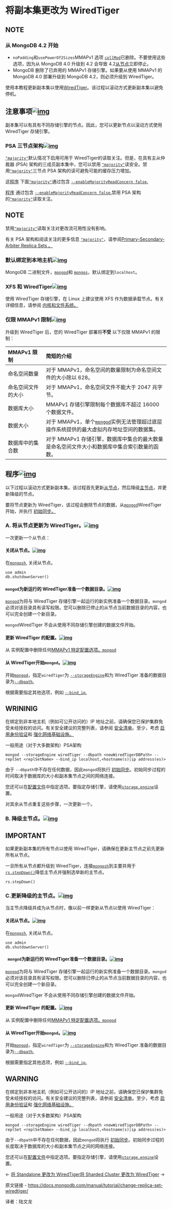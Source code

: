 # 将副本集更改为 WiredTiger



## NOTE

### 从 MongoDB 4.2 开始

- `noPadding`和`usePowerOf2Sizes`MMAPv1 选项 [`collMod`](https://www.mongodb.com/docs/manual/reference/command/collMod/#mongodb-dbcommand-dbcmd.collMod)已删除。不要使用这些选项，因为从 MongoDB 4.0 升级到 4.2 会导致 4.2[从节点](https://www.mongodb.com/docs/manual/core/replica-set-members/#std-label-replica-set-secondary-members)立即停止。
- MongoDB 删除了已弃用的 MMAPv1 存储引擎。如果要从使用 MMAPv1 的 MongoDB 4.0 部署升级到 MongoDB 4.2，则必须升级到 WiredTiger。

使用本教程更新副本集以使用[WiredTiger](https://www.mongodb.com/docs/manual/core/wiredtiger/#std-label-storage-wiredtiger)。该过程以滚动方式更新副本集以避免停机。

## 注意事项[![img](https://www.mongodb.com/docs/manual/assets/link.svg)](https://www.mongodb.com/docs/manual/tutorial/change-replica-set-wiredtiger/#considerations)

副本集可以有具有不同存储引擎的节点。因此，您可以更新节点以滚动方式使用 WiredTiger 存储引擎。



### PSA 三节点架构[![img](https://www.mongodb.com/docs/manual/assets/link.svg)](https://www.mongodb.com/docs/manual/tutorial/change-replica-set-wiredtiger/#psa-3-member-architecture)

[`"majority"`](https://www.mongodb.com/docs/manual/reference/read-concern-majority/#mongodb-readconcern-readconcern.-majority-)默认情况下启用可用于 WiredTiger的读取关注。但是，在具有主从仲裁器 (PSA) 架构的三成员副本集中，您可以禁用 [`"majority"`](https://www.mongodb.com/docs/manual/reference/read-concern-majority/#mongodb-readconcern-readconcern.-majority-)读安全。禁用[`"majority"`](https://www.mongodb.com/docs/manual/reference/read-concern-majority/#mongodb-readconcern-readconcern.-majority-)三节点 PSA 架构的读可避免可能的缓存压力增加。

这[程序](https://www.mongodb.com/docs/manual/tutorial/change-replica-set-wiredtiger/#std-label-change-replica-set-wiredtiger-procedure) 下面[`"majority"`](https://www.mongodb.com/docs/manual/reference/read-concern-majority/#mongodb-readconcern-readconcern.-majority-)通过包含 [`--enableMajorityReadConcern false`.](https://www.mongodb.com/docs/manual/reference/program/mongod/#std-option-mongod.--enableMajorityReadConcern)

[程序](https://www.mongodb.com/docs/manual/tutorial/change-replica-set-wiredtiger/#std-label-change-replica-set-wiredtiger-procedure) 通过包含 [`--enableMajorityReadConcern false`.](https://www.mongodb.com/docs/manual/reference/program/mongod/#std-option-mongod.--enableMajorityReadConcern)禁用 PSA 架构的[`"majority"`](https://www.mongodb.com/docs/manual/reference/read-concern-majority/#mongodb-readconcern-readconcern.-majority-)读取关注。

## NOTE

禁用[`"majority"`](https://www.mongodb.com/docs/manual/reference/read-concern-majority/#mongodb-readconcern-readconcern.-majority-)读取关注对更改流可用性没有影响。

有关 PSA 架构和阅读关注的更多信息 [`"majority"`](https://www.mongodb.com/docs/manual/reference/read-concern-majority/#mongodb-readconcern-readconcern.-majority-)，请参阅[Primary-Secondary-Arbiter Replica Sets 。](https://www.mongodb.com/docs/manual/reference/read-concern-majority/#std-label-disable-read-concern-majority)

### 默认绑定到本地主机[![img](https://www.mongodb.com/docs/manual/assets/link.svg)](https://www.mongodb.com/docs/manual/tutorial/change-replica-set-wiredtiger/#default-bind-to-localhost)

MongoDB 二进制文件，[`mongod`](https://www.mongodb.com/docs/manual/reference/program/mongod/#mongodb-binary-bin.mongod)和 [`mongos`](https://www.mongodb.com/docs/manual/reference/program/mongos/#mongodb-binary-bin.mongos)，默认绑定到`localhost`。

### XFS 和 WiredTiger[![img](https://www.mongodb.com/docs/manual/assets/link.svg)](https://www.mongodb.com/docs/manual/tutorial/change-replica-set-wiredtiger/#xfs-and-wiredtiger)

使用 WiredTiger 存储引擎，在 Linux 上建议使用 XFS 作为数据承载节点。有关详细信息，请参阅 [内核和文件系统。](https://www.mongodb.com/docs/manual/administration/production-notes/#std-label-prod-notes-linux-file-system)

### 仅限 MMAPv1 限制[![img](https://www.mongodb.com/docs/manual/assets/link.svg)](https://www.mongodb.com/docs/manual/tutorial/change-replica-set-wiredtiger/#mmapv1-only-restrictions)

升级到 WiredTiger 后，您的 WiredTiger 部署将**不受** 以下仅限 MMAPv1 的限制：

| MMAPv1 限制        | 简短的介绍                                                   |
| :----------------- | :----------------------------------------------------------- |
| 命名空间数量       | 对于 MMAPv1，命名空间的数量限制为命名空间文件的大小除以 628。 |
| 命名空间文件的大小 | 对于 MMAPv1，命名空间文件不能大于 2047 兆字节。              |
| 数据库大小         | MMAPv1 存储引擎限制每个数据库不超过 16000 个数据文件。       |
| 数据大小           | 对于 MMAPv1，单个[`mongod`](https://www.mongodb.com/docs/manual/reference/program/mongod/#mongodb-binary-bin.mongod)实例无法管理超过底层操作系统提供的最大虚拟内存地址空间的数据集。 |
| 数据库中的集合数   | 对于 MMAPv1 存储引擎，数据库中集合的最大数量是命名空间文件大小和数据库中集合索引数量的函数。 |



## 程序[![img](https://www.mongodb.com/docs/manual/assets/link.svg)](https://www.mongodb.com/docs/manual/tutorial/change-replica-set-wiredtiger/#procedure)

以下过程以滚动方式更新副本集。该过程首先更新[从节点](https://www.mongodb.com/docs/manual/reference/glossary/#std-term-secondary)，然后降级[主节点](https://www.mongodb.com/docs/manual/reference/glossary/#std-term-primary)，并更新降级的节点。

要将节点更新为 WiredTiger，该过程会删除节点的数据，从[`mongod`](https://www.mongodb.com/docs/manual/reference/program/mongod/#mongodb-binary-bin.mongod)WiredTiger 开始，并执行 [初始同步。](https://www.mongodb.com/docs/manual/tutorial/resync-replica-set-member/)

### A. 将从节点更新为 WiredTiger。[![img](https://www.mongodb.com/docs/manual/assets/link.svg)](https://www.mongodb.com/docs/manual/tutorial/change-replica-set-wiredtiger/#a.-update-the-secondary-members-to-wiredtiger.)

一次更新一个从节点：



#### 关闭从节点。[![img](https://www.mongodb.com/docs/manual/assets/link.svg)](https://www.mongodb.com/docs/manual/tutorial/change-replica-set-wiredtiger/#shut-down-the-secondary-member)

在[`mongosh`](https://www.mongodb.com/docs/mongodb-shell/#mongodb-binary-bin.mongosh), 关闭从节点。

```
use admin
db.shutdownServer()
```





#### `mongod`为新运行的 WiredTiger准备一个数据目录。[![img](https://www.mongodb.com/docs/manual/assets/link.svg)](https://www.mongodb.com/docs/manual/tutorial/change-replica-set-wiredtiger/#prepare-a-data-directory-for-the-new-mongod-running-with-wiredtiger)

[`mongod`](https://www.mongodb.com/docs/manual/reference/program/mongod/#mongodb-binary-bin.mongod)为将与 WiredTiger 存储引擎一起运行的新实例准备一个数据目录。`mongod`必须对该目录具有读写权限。您可以删除已停止的从节点当前数据目录的内容，也可以完全创建一个新目录。

`mongod`WiredTiger 不会从使用不同存储引擎创建的数据文件开始。

 

#### 更新 WiredTiger 的配置。[![img](https://www.mongodb.com/docs/manual/assets/link.svg)](https://www.mongodb.com/docs/manual/tutorial/change-replica-set-wiredtiger/#update-configuration-for-wiredtiger)

从 实例配置中删除任何[MMAPv1 特定配置选项。](https://www.mongodb.com/docs/manual/release-notes/4.2/#std-label-4.2-mmapv1-conf-options)[`mongod`](https://www.mongodb.com/docs/manual/reference/program/mongod/#mongodb-binary-bin.mongod)



#### 从 WiredTiger开始`mongod`。[![img](https://www.mongodb.com/docs/manual/assets/link.svg)](https://www.mongodb.com/docs/manual/tutorial/change-replica-set-wiredtiger/#start-mongod-with-wiredtiger)

开始[`mongod`](https://www.mongodb.com/docs/manual/reference/program/mongod/#mongodb-binary-bin.mongod)，指定`wiredTiger`为 [`--storageEngine`](https://www.mongodb.com/docs/manual/reference/program/mongod/#std-option-mongod.--storageEngine)和为 WiredTiger 准备的数据目录为[`--dbpath`.](https://www.mongodb.com/docs/manual/reference/program/mongod/#std-option-mongod.--dbpath)

根据需要指定其他选项，例如 [`--bind_ip`.](https://www.mongodb.com/docs/manual/reference/program/mongod/#std-option-mongod.--bind_ip)



## WRININIG

在绑定到非本地主机（例如可公开访问的）IP 地址之前，请确保您已保护集群免受未经授权的访问。有关安全建议的完整列表，请参阅 [安全清单](https://www.mongodb.com/docs/manual/administration/security-checklist/)。至少，考虑 [启用身份验证](https://www.mongodb.com/docs/manual/administration/security-checklist/#std-label-checklist-auth)和 [强化网络基础设施。](https://www.mongodb.com/docs/manual/core/security-hardening/)

一般用途（对于大多数架构）PSA架构

```
mongod --storageEngine wiredTiger --dbpath <newWiredTigerDBPath> --replSet <replSetName> --bind_ip localhost,<hostname(s)|ip address(es)>
```



由于 `--dbpath`中不存在任何数据，因此`mongod`将执行 [初始同步](https://www.mongodb.com/docs/manual/tutorial/resync-replica-set-member/)。初始同步过程的时间取决于数据库的大小和副本集节点之间的网络连接。

您还可以在[配置文件](https://www.mongodb.com/docs/manual/reference/configuration-options/)中指定选项。要指定存储引擎，请使用[`storage.engine`](https://www.mongodb.com/docs/manual/reference/configuration-options/#mongodb-setting-storage.engine)设置。

对其余从节点重复这些步骤，一次更新一个。

### B. 降级主节点。[![img](https://www.mongodb.com/docs/manual/assets/link.svg)](https://www.mongodb.com/docs/manual/tutorial/change-replica-set-wiredtiger/#b.-step-down-the-primary.)



## IMPORTANT

如果更新副本集的所有节点以使用 WiredTiger，请确保在更新主节点之前先更新所有从节点。

一旦所有从节点都升级到 WiredTiger，连接[`mongosh`](https://www.mongodb.com/docs/mongodb-shell/#mongodb-binary-bin.mongosh)到主要并用于 [`rs.stepDown()`](https://www.mongodb.com/docs/manual/reference/method/rs.stepDown/#mongodb-method-rs.stepDown)降低主节点并强制选举新的主节点。

```
rs.stepDown()
```



### C.更新降级的主节点。[![img](https://www.mongodb.com/docs/manual/assets/link.svg)](https://www.mongodb.com/docs/manual/tutorial/change-replica-set-wiredtiger/#c.-update-the-stepped-down-primary.)

当主节点降级并成为从节点时，像以前一样更新从节点以使用 WiredTiger：

 

#### 关闭从节点。[![img](https://www.mongodb.com/docs/manual/assets/link.svg)](https://www.mongodb.com/docs/manual/tutorial/change-replica-set-wiredtiger/#shut-down-the-secondary-member-1)

在[`mongosh`](https://www.mongodb.com/docs/mongodb-shell/#mongodb-binary-bin.mongosh), 关闭从节点。

```
use admin
db.shutdownServer()
```



#### ` mongod`为新运行的 WiredTiger准备一个数据目录。[![img](https://www.mongodb.com/docs/manual/assets/link.svg)](https://www.mongodb.com/docs/manual/tutorial/change-replica-set-wiredtiger/#prepare-a-data-directory-for-the-new-mongod-running-with-wiredtiger-1)

[`mongod`](https://www.mongodb.com/docs/manual/reference/program/mongod/#mongodb-binary-bin.mongod)为将与 WiredTiger 存储引擎一起运行的新实例准备一个数据目录。`mongod`必须对该目录具有读写权限。您可以删除已停止的从节点当前数据目录的内容，也可以完全创建一个新目录。

`mongod`WiredTiger 不会从使用不同存储引擎创建的数据文件开始。

 

#### 更新 WiredTiger 的配置。[![img](https://www.mongodb.com/docs/manual/assets/link.svg)](https://www.mongodb.com/docs/manual/tutorial/change-replica-set-wiredtiger/#update-configuration-for-wiredtiger-1)

从 实例配置中删除任何[MMAPv1 特定配置选项。](https://www.mongodb.com/docs/manual/release-notes/4.2/#std-label-4.2-mmapv1-conf-options)[`mongod`](https://www.mongodb.com/docs/manual/reference/program/mongod/#mongodb-binary-bin.mongod)

 

#### 从 WiredTiger开始`mongod`。[![img](https://www.mongodb.com/docs/manual/assets/link.svg)](https://www.mongodb.com/docs/manual/tutorial/change-replica-set-wiredtiger/#start-mongod-with-wiredtiger-1)

开始[`mongod`](https://www.mongodb.com/docs/manual/reference/program/mongod/#mongodb-binary-bin.mongod)，指定`wiredTiger`为 [`--storageEngine`](https://www.mongodb.com/docs/manual/reference/program/mongod/#std-option-mongod.--storageEngine)和为 WiredTiger 准备的数据目录为[`--dbpath`.](https://www.mongodb.com/docs/manual/reference/program/mongod/#std-option-mongod.--dbpath)

根据需要指定其他选项，例如 [`--bind_ip`.](https://www.mongodb.com/docs/manual/reference/program/mongod/#std-option-mongod.--bind_ip)



## WARNING

在绑定到非本地主机（例如可公开访问的）IP 地址之前，请确保您已保护集群免受未经授权的访问。有关安全建议的完整列表，请参阅 [安全清单](https://www.mongodb.com/docs/manual/administration/security-checklist/)。至少，考虑 [启用身份验证](https://www.mongodb.com/docs/manual/administration/security-checklist/#std-label-checklist-auth)和 [强化网络基础设施。](https://www.mongodb.com/docs/manual/core/security-hardening/)

一般用途（对于大多数架构）PSA架构

```
mongod --storageEngine wiredTiger --dbpath <newWiredTigerDBPath> --replSet <replSetName> --bind_ip localhost,<hostname(s)|ip address(es)>
```



由于`--dbpath`中不存在任何数据，因此`mongod`将执行 [初始同步](https://www.mongodb.com/docs/manual/tutorial/resync-replica-set-member/)。初始同步过程的长度取决于数据库的大小和副本集节点之间的网络连接。

您还可以在[配置文件](https://www.mongodb.com/docs/manual/reference/configuration-options/)中指定选项。要指定存储引擎，请使用[`storage.engine`](https://www.mongodb.com/docs/manual/reference/configuration-options/#mongodb-setting-storage.engine)设置。

←  [将 Standalone 更改为 WiredTiger](https://www.mongodb.com/docs/manual/tutorial/change-standalone-wiredtiger/)[将 Sharded Cluster 更改为 WiredTiger](https://www.mongodb.com/docs/manual/tutorial/change-sharded-cluster-wiredtiger/) →

原文链接 - https://docs.mongodb.com/manual/tutorial/change-replica-set-wiredtiger/

译者：陆文龙


